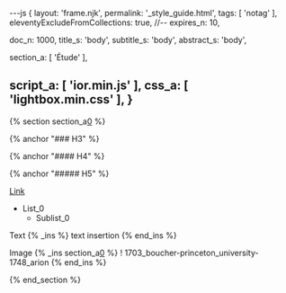 ---js
{
  layout:    'frame.njk',
  permalink: '_style_guide.html',
  tags:      [ 'notag' ],
  eleventyExcludeFromCollections: true,
  //-- expires_n: 10,

  doc_n:      1000,
  title_s:    'body',
  subtitle_s: 'body',
  abstract_s: 'body',

  section_a:
  [
    'Étude'
  ],

  script_a:
  [
    'ior.min.js'
  ],
  css_a:
  [
    'lightbox.min.css'
  ],
}
---
[comment]: # (======================== Étude ========================)

{% section section_a[0] %}


{% anchor "### H3" %}


{% anchor "#### H4" %}


{% anchor "##### H5" %}


[Link][0]

+ List_0
  + Sublist_0

Text
{% _ins %}
text insertion
{% end_ins %}

Image
{% _ins section_a[0] %}
! 1703_boucher-princeton_university-1748_arion
{% end_ins %}

{% end_section %}


[comment]: # (======================== Links ========================)
[0]: index.html
